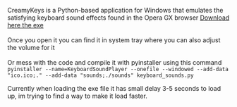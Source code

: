 CreamyKeys is a Python-based application for Windows that emulates the satisfying keyboard sound effects found in the Opera GX browser
<a href="https://github.com/MeepCastana/CreamyKeys/releases/download/v1/KeyboardSoundPlayer.exe">Download here the exe </a> <br><br>Once you open it you can find it in system tray where you can also adjust the volume for it <br><br>Or mess with the code and compile it with pyinstaller using this command ``pyinstaller --name=KeyboardSoundPlayer --onefile --windowed --add-data "ico.ico;." --add-data "sounds;./sounds" keyboard_sounds.py``

Currently when loading the exe file it has small delay 3-5 seconds to load up, im trying to find a way to make it load faster.
